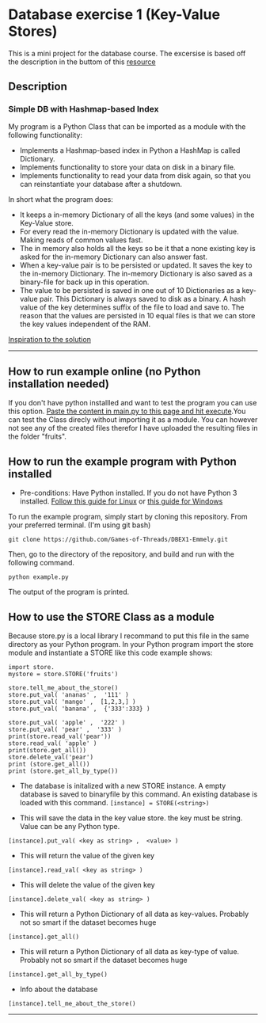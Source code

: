 # Database exercise 1 (Key-Value Stores)
This is a mini project for the database course. The excersise is based off the description in the buttom of this [resource](https://github.com/datsoftlyngby/soft2018spring-databases-teaching-material/blob/master/lecture_notes/01-Intro_to_DB.ipynb)
## Description
### Simple DB with Hashmap-based Index
My program is a Python Class that can be imported as a module with the following functionality:
- Implements a Hashmap-based index in Python a HashMap is called Dictionary.
- Implements functionality to store your data on disk in a binary file.
- Implements functionality to read your data from disk again, so that you can reinstantiate your database after a shutdown.


In short what the program does:
- It keeps a in-memory Dictionary of all the keys (and some values) in the Key-Value store.
- For every read the in-memory Dictionary is updated with the value. Making reads of common values fast.
- The in memory also holds all the keys so be it that a none existing key is asked for the in-memory Dictionary can also answer fast. 
- When a key-value pair is to be persisted or updated. It saves the key to the in-memory Dictionary. The in-memory Dictionary is also saved as a binary-file for back up in this operation.
- The value to be persisted is saved in one out of 10 Dictionaries as a key-value pair. This Dictionary is always saved to disk as a binary. 
A hash value of the key determines suffix of the file to load and save to. 
The reason that the values are persisted in 10 equal files is that we can store the key values independent of the RAM.

[Inspiration to the solution](http://blog.gainlo.co/index.php/2016/06/14/design-a-key-value-store-part-i/)


------------------
## How to run example online (no Python installation needed)

If you don't have python installled and want to test the program you can use this option. [Paste the content in main.py to this page and hit execute](https://www.tutorialspoint.com/execute_python_online.php).You can test the Class direcly without importing it as a module. You can however not see any of the created files therefor I have uploaded the resulting files in the folder "fruits".

## How to run the example program with Python installed

- Pre-conditions: Have Python installed. If you do not have Python 3 installed. [Follow this guide for Linux](http://docs.python-guide.org/en/latest/starting/install3/linux/)
or [this guide for Windows](https://www.python.org/downloads/)

To run the example program, simply start by cloning this repository. From your preferred terminal. (I'm using git bash)
```
git clone https://github.com/Games-of-Threads/DBEX1-Emmely.git
```
Then, go to the directory of the repository, and build and run with the following command.
```
python example.py
```
The output of the program is printed.

## How to use the STORE Class as a module

Because store.py is a local library I recommand to put this file in the same directory as your Python program.
In your Python program import the store module and instantiate a STORE like this code example shows:

```
import store.
mystore = store.STORE('fruits')

store.tell_me_about_the_store()
store.put_val( 'ananas' ,  '111' )
store.put_val( 'mango' ,  [1,2,3,] )
store.put_val( 'banana' ,  {'333':333} )

store.put_val( 'apple' ,  '222' )
store.put_val( 'pear' ,  '333' )
print(store.read_val('pear'))
store.read_val( 'apple' )
print(store.get_all())
store.delete_val('pear')
print (store.get_all())
print (store.get_all_by_type())

```



- The database is initalized with a new STORE instance. A empty database is saved to binaryfile by this command. An existing database is loaded with this command.
```[instance] = STORE(<string>)```
 
- This will save the data in the key value store. the key must be string. Value can be any Python type.

```[instance].put_val( <key as string> ,  <value> )```

- This will return the value of the given key

```[instance].read_val( <key as string> )```

- This will delete the value of the given key

```[instance].delete_val( <key as string> )```

- This will return a Python Dictionary of all data as key-values. Probably not so smart if the dataset becomes huge

```[instance].get_all()```

- This will return a Python Dictionary of all data as key-type of value. Probably not so smart if the dataset becomes huge

```[instance].get_all_by_type()```

- Info about the database

```[instance].tell_me_about_the_store()```



-------------